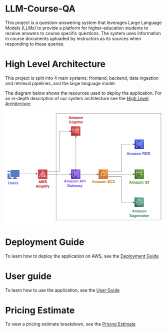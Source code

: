 # LLM-Course-QA
This project is a question-answering system that leverages Large Language Models (LLMs) to provide a platform for higher-education students to receive answers to course specific questions. The system uses information in course documents uploaded by instructors as its sources when responding to these queries. 
# High Level Architecture
This project is split into 4 main systems: frontend, backend, data ingestion and retrieval pipelines, and the large language model. 

The diagram below shows the resources used to deploy the application. For an in-depth description of our system architecture see the [High Level Architecture](./docs/HighLevelArchitecture.md)

![System Overview Diagram](./docs/images/cloud-diagram.png)
# Deployment Guide
To learn how to deploy the application on AWS, see the [Deployment Guide](./docs/DeploymentGuide.md)
# User guide
To learn how to use the application, see the [User Guide](./docs/UserGuide.md)

# Pricing Estimate
To view a pricing estimate breakdown, see the [Pricing Estimate](./docs/PricingEstimate.md)


